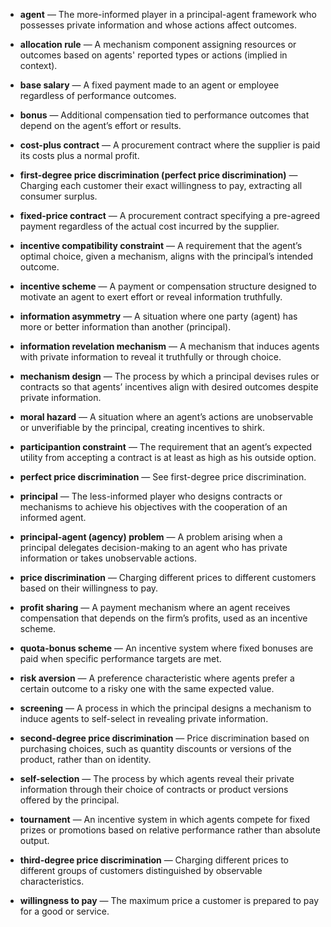 - **agent** — The more-informed player in a principal-agent framework who possesses private information and whose actions affect outcomes.

- **allocation rule** — A mechanism component assigning resources or outcomes based on agents' reported types or actions (implied in context).

- **base salary** — A fixed payment made to an agent or employee regardless of performance outcomes.

- **bonus** — Additional compensation tied to performance outcomes that depend on the agent’s effort or results.

- **cost-plus contract** — A procurement contract where the supplier is paid its costs plus a normal profit.

- **first-degree price discrimination (perfect price discrimination)** — Charging each customer their exact willingness to pay, extracting all consumer surplus.

- **fixed-price contract** — A procurement contract specifying a pre-agreed payment regardless of the actual cost incurred by the supplier.

- **incentive compatibility constraint** — A requirement that the agent’s optimal choice, given a mechanism, aligns with the principal’s intended outcome.

- **incentive scheme** — A payment or compensation structure designed to motivate an agent to exert effort or reveal information truthfully.

- **information asymmetry** — A situation where one party (agent) has more or better information than another (principal).

- **information revelation mechanism** — A mechanism that induces agents with private information to reveal it truthfully or through choice.

- **mechanism design** — The process by which a principal devises rules or contracts so that agents’ incentives align with desired outcomes despite private information.

- **moral hazard** — A situation where an agent’s actions are unobservable or unverifiable by the principal, creating incentives to shirk.

- **participantion constraint** — The requirement that an agent’s expected utility from accepting a contract is at least as high as his outside option.

- **perfect price discrimination** — See first-degree price discrimination.

- **principal** — The less-informed player who designs contracts or mechanisms to achieve his objectives with the cooperation of an informed agent.

- **principal-agent (agency) problem** — A problem arising when a principal delegates decision-making to an agent who has private information or takes unobservable actions.

- **price discrimination** — Charging different prices to different customers based on their willingness to pay.

- **profit sharing** — A payment mechanism where an agent receives compensation that depends on the firm’s profits, used as an incentive scheme.

- **quota-bonus scheme** — An incentive system where fixed bonuses are paid when specific performance targets are met.

- **risk aversion** — A preference characteristic where agents prefer a certain outcome to a risky one with the same expected value.

- **screening** — A process in which the principal designs a mechanism to induce agents to self-select in revealing private information.

- **second-degree price discrimination** — Price discrimination based on purchasing choices, such as quantity discounts or versions of the product, rather than on identity.

- **self-selection** — The process by which agents reveal their private information through their choice of contracts or product versions offered by the principal.

- **tournament** — An incentive system in which agents compete for fixed prizes or promotions based on relative performance rather than absolute output.

- **third-degree price discrimination** — Charging different prices to different groups of customers distinguished by observable characteristics.

- **willingness to pay** — The maximum price a customer is prepared to pay for a good or service.
